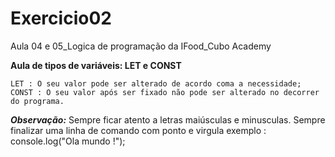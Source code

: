 # Exercicio02
Aula 04 e 05_Logica de programação da IFood_Cubo Academy

**Aula de tipos de variáveis: LET e CONST**

    LET : O seu valor pode ser alterado de acordo coma a necessidade;
    CONST : O seu valor após ser fixado não pode ser alterado no decorrer do programa. 

***Observação:***
    Sempre ficar atento a letras maiúsculas e minusculas.
    Sempre finalizar uma linha de comando com ponto e virgula exemplo : console.log("Ola mundo !");